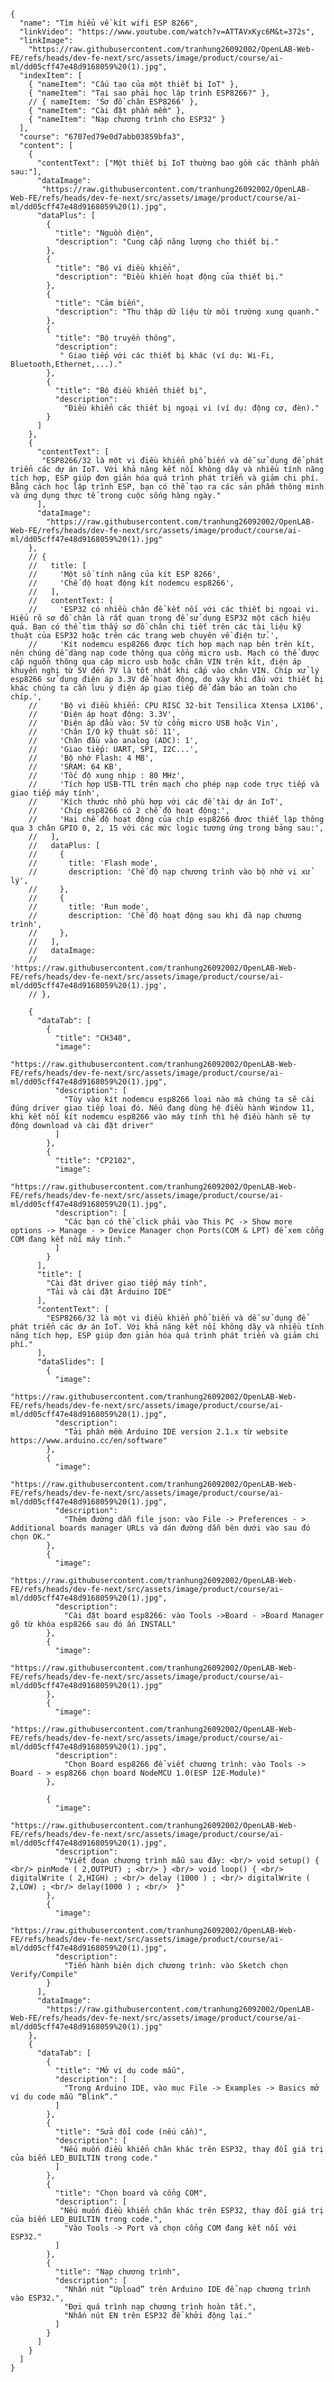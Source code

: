 
    {
      "name": "Tìm hiểu về kít wifi ESP 8266",
      "linkVideo": "https://www.youtube.com/watch?v=ATTAVxKyc6M&t=372s",
      "linkImage":
        "https://raw.githubusercontent.com/tranhung26092002/OpenLAB-Web-FE/refs/heads/dev-fe-next/src/assets/image/product/course/ai-ml/dd05cff47e48d9168059%20(1).jpg",
      "indexItem": [
        { "nameItem": "Cấu tạo của một thiết bị IoT" },
        { "nameItem": "Tại sao phải học lập trình ESP8266?" },
        // { nameItem: 'Sơ đồ chân ESP8266' },
        { "nameItem": "Cài đặt phần mềm" },
        { "nameItem": "Nạp chương trình cho ESP32" }
      ],
      "course": "6707ed79e0d7abb03859bfa3",
      "content": [
        {
          "contentText": ["Một thiết bị IoT thường bao gồm các thành phần sau:"],
          "dataImage":
           "https://raw.githubusercontent.com/tranhung26092002/OpenLAB-Web-FE/refs/heads/dev-fe-next/src/assets/image/product/course/ai-ml/dd05cff47e48d9168059%20(1).jpg",
          "dataPlus": [
            {
              "title": "Nguồn điện",
              "description": "Cung cấp năng lượng cho thiết bị."
            },
            {
              "title": "Bộ vi điều khiển",
              "description": "Điều khiển hoạt động của thiết bị."
            },
            {
              "title": "Cảm biến",
              "description": "Thu thập dữ liệu từ môi trường xung quanh."
            },
            {
              "title": "Bộ truyền thông",
              "description":
               " Giao tiếp với các thiết bị khác (ví dụ: Wi-Fi, Bluetooth,Ethernet,...)."
            },
            {
              "title": "Bộ điều khiển thiết bị",
              "description":
                "Điều khiển các thiết bị ngoại vi (ví dụ: động cơ, đèn)."
            }
          ]
        },
        {
          "contentText": [
           "ESP8266/32 là một vi điều khiển phổ biến và dễ sử dụng để phát triển các dự án IoT. Với khả năng kết nối không dây và nhiều tính năng tích hợp, ESP giúp đơn giản hóa quá trình phát triển và giảm chi phí. Bằng cách học lập trình ESP, bạn có thể tạo ra các sản phẩm thông minh và ứng dụng thực tế trong cuộc sống hàng ngày."
          ],
          "dataImage":
            "https://raw.githubusercontent.com/tranhung26092002/OpenLAB-Web-FE/refs/heads/dev-fe-next/src/assets/image/product/course/ai-ml/dd05cff47e48d9168059%20(1).jpg"
        },
        // {
        //   title: [
        //     'Một số tính năng của kít ESP 8266',
        //     'Chế độ hoạt động kít nodemcu esp8266',
        //   ],
        //   contentText: [
        //     'ESP32 có nhiều chân để kết nối với các thiết bị ngoại vi. Hiểu rõ sơ đồ chân là rất quan trọng để sử dụng ESP32 một cách hiệu quả. Bạn có thể tìm thấy sơ đồ chân chi tiết trên các tài liệu kỹ thuật của ESP32 hoặc trên các trang web chuyên về điện tử.',
        //     'Kít nodemcu esp8266 được tích hợp mạch nạp bên trên kít, nên chúng dễ dàng nạp code thông qua cổng micro usb. Mạch có thể được cấp nguồn thông qua cáp micro usb hoặc chân VIN trên kít, điện áp khuyến nghị từ 5V đến 7V là tốt nhất khi cấp vào chân VIN. Chíp xử lý esp8266 sử dụng điện áp 3.3V để hoạt động, do vậy khi đấu với thiết bị khác chúng ta cần lưu ý điện áp giao tiếp để đảm bảo an toàn cho chíp.',
        //     'Bộ vi điều khiển: CPU RISC 32-bit Tensilica Xtensa LX106',
        //     'Điện áp hoạt động: 3.3V',
        //     'Điện áp đầu vào: 5V từ cổng micro USB hoặc Vin',
        //     'Chân I/O kỹ thuật số: 11',
        //     'Chân đầu vào analog (ADC): 1',
        //     'Giao tiếp: UART, SPI, I2C...',
        //     'Bộ nhớ Flash: 4 MB',
        //     'SRAM: 64 KB',
        //     'Tốc độ xung nhịp : 80 MHz',
        //     'Tích hợp USB-TTL trên mạch cho phép nạp code trực tiếp và giao tiếp máy tính',
        //     'Kích thước nhỏ phù hợp với các đề tài dự án IoT',
        //     'Chíp esp8266 có 2 chế độ hoạt động:',
        //     'Hai chế độ hoạt động của chíp esp8266 được thiết lập thông qua 3 chân GPIO 0, 2, 15 với các mức logic tương ứng trong bảng sau:',
        //   ],
        //   dataPlus: [
        //     {
        //       title: 'Flash mode',
        //       description: 'Chế độ nạp chương trình vào bộ nhớ vi xử lý',
        //     },
        //     {
        //       title: 'Run mode',
        //       description: 'Chế độ hoạt động sau khi đã nạp chương trình',
        //     },
        //   ],
        //   dataImage:
        //     'https://raw.githubusercontent.com/tranhung26092002/OpenLAB-Web-FE/refs/heads/dev-fe-next/src/assets/image/product/course/ai-ml/dd05cff47e48d9168059%20(1).jpg',
        // },

        {
          "dataTab": [
            {
              "title": "CH340",
              "image":
                "https://raw.githubusercontent.com/tranhung26092002/OpenLAB-Web-FE/refs/heads/dev-fe-next/src/assets/image/product/course/ai-ml/dd05cff47e48d9168059%20(1).jpg",
              "description": [
                "Tùy vào kít nodemcu esp8266 loại nào mà chúng ta sẽ cài đúng driver giao tiếp loại đó. Nếu đang dùng hệ điều hành Window 11, khi kết nối kít nodemcu esp8266 vào máy tính thì hệ điều hành sẽ tự động download và cài đặt driver"
              ]
            },
            {
              "title": "CP2102",
              "image":
                "https://raw.githubusercontent.com/tranhung26092002/OpenLAB-Web-FE/refs/heads/dev-fe-next/src/assets/image/product/course/ai-ml/dd05cff47e48d9168059%20(1).jpg",
              "description": [
                "Các bạn có thể click phải vào This PC -> Show more options -> Manage - > Device Manager chọn Ports(COM & LPT) để xem cổng COM đang kết nối máy tính."
              ]
            }
          ],
          "title": [
            "Cài đặt driver giao tiếp máy tính",
            "Tải và cài đặt Arduino IDE"
          ],
          "contentText": [
            "ESP8266/32 là một vi điều khiển phổ biến và dễ sử dụng để phát triển các dự án IoT. Với khả năng kết nối không dây và nhiều tính năng tích hợp, ESP giúp đơn giản hóa quá trình phát triển và giảm chi phí."
          ],
          "dataSlides": [
            {
              "image":
                "https://raw.githubusercontent.com/tranhung26092002/OpenLAB-Web-FE/refs/heads/dev-fe-next/src/assets/image/product/course/ai-ml/dd05cff47e48d9168059%20(1).jpg",
              "description":
                "Tải phần mềm Arduino IDE version 2.1.x từ website https://www.arduino.cc/en/software"
            },
            {
              "image":
                "https://raw.githubusercontent.com/tranhung26092002/OpenLAB-Web-FE/refs/heads/dev-fe-next/src/assets/image/product/course/ai-ml/dd05cff47e48d9168059%20(1).jpg",
              "description":
                "Thêm đường dẫn file json: vào File -> Preferences - > Additional boards manager URLs và dán đường dẫn bên dưới vào sau đó chọn OK."
            },
            {
              "image":
                "https://raw.githubusercontent.com/tranhung26092002/OpenLAB-Web-FE/refs/heads/dev-fe-next/src/assets/image/product/course/ai-ml/dd05cff47e48d9168059%20(1).jpg",
              "description":
                "Cài đặt board esp8266: vào Tools ->Board - >Board Manager gõ từ khóa esp8266 sau đó ấn INSTALL"
            },
            {
              "image":
                "https://raw.githubusercontent.com/tranhung26092002/OpenLAB-Web-FE/refs/heads/dev-fe-next/src/assets/image/product/course/ai-ml/dd05cff47e48d9168059%20(1).jpg"
            },
            {
              "image":
                "https://raw.githubusercontent.com/tranhung26092002/OpenLAB-Web-FE/refs/heads/dev-fe-next/src/assets/image/product/course/ai-ml/dd05cff47e48d9168059%20(1).jpg",
              "description":
                "Chọn Board esp8266 để viết chương trình: vào Tools -> Board - > esp8266 chọn board NodeMCU 1.0(ESP 12E-Module)"
            },

            {
              "image":
                "https://raw.githubusercontent.com/tranhung26092002/OpenLAB-Web-FE/refs/heads/dev-fe-next/src/assets/image/product/course/ai-ml/dd05cff47e48d9168059%20(1).jpg",
              "description":
                "Viết đoạn chương trình mẫu sau đây: <br/> void setup() { <br/> pinMode ( 2,OUTPUT) ; <br/> } <br/> void loop() { <br/> digitalWrite ( 2,HIGH) ; <br/> delay (1000 ) ; <br/> digitalWrite ( 2,LOW) ; <br/> delay(1000 ) ; <br/>  }"
            },
            {
              "image":
                "https://raw.githubusercontent.com/tranhung26092002/OpenLAB-Web-FE/refs/heads/dev-fe-next/src/assets/image/product/course/ai-ml/dd05cff47e48d9168059%20(1).jpg",
              "description":
                "Tiến hành biên dịch chương trình: vào Sketch chọn Verify/Compile"
            }
          ],
          "dataImage":
            "https://raw.githubusercontent.com/tranhung26092002/OpenLAB-Web-FE/refs/heads/dev-fe-next/src/assets/image/product/course/ai-ml/dd05cff47e48d9168059%20(1).jpg"
        },
        {
          "dataTab": [
            {
              "title": "Mở ví dụ code mẫu",
              "description": [
                "Trong Arduino IDE, vào mục File -> Examples -> Basics mở ví dụ code mẫu “Blink“."
              ]
            },
            {
              "title": "Sửa đổi code (nếu cần)",
              "description": [
               "Nếu muốn điều khiển chân khác trên ESP32, thay đổi giá trị của biến LED_BUILTIN trong code."
              ]
            },
            {
              "title": "Chọn board và cổng COM",
              "description": [
               "Nếu muốn điều khiển chân khác trên ESP32, thay đổi giá trị của biến LED_BUILTIN trong code.",
                "Vào Tools -> Port và chọn cổng COM đang kết nối với ESP32."
              ]
            },
            {
              "title": "Nạp chương trình",
              "description": [
                "Nhấn nút “Upload” trên Arduino IDE để nạp chương trình vào ESP32.",
                "Đợi quá trình nạp chương trình hoàn tất.",
                "Nhấn nút EN trên ESP32 để khởi động lại."
              ]
            }
          ]
        }
      ]
    }
